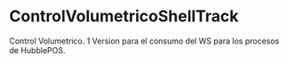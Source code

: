 # ControlVolumetricoShellTrack
Control Volumetrico.
1 Version para el consumo del WS para los procesos de HubblePOS.
